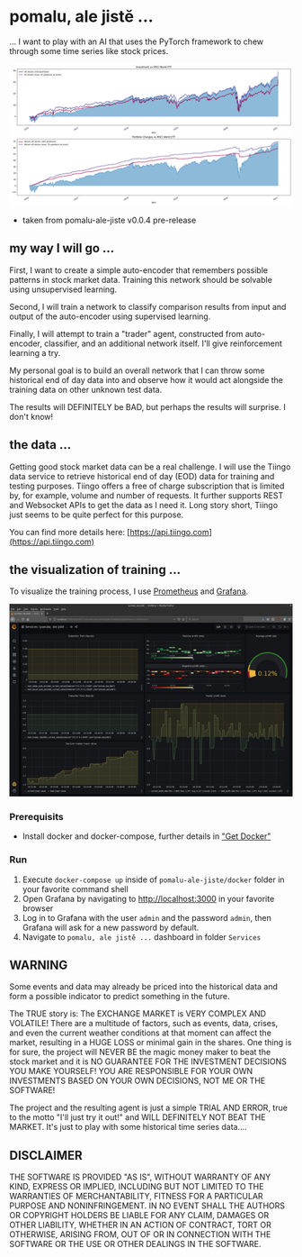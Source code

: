 # pomalu, ale jistĕ ...

... I want to play with an AI that uses the PyTorch framework to
chew through some time series like stock prices.

![pomalu-ale-jiste](docs/Trader.vs.MSCI.World.ETF.png)
* taken from pomalu-ale-jiste v0.0.4 pre-release

## my way I will go ...

First, I want to create a simple auto-encoder that remembers possible
patterns in stock market data. Training this network should be solvable
using unsupervised learning.

Second, I will train a network to classify comparison results from input
and output of the auto-encoder using supervised learning.

Finally, I will attempt to train a "trader" agent, constructed from
auto-encoder, classifier, and an additional network itself. I'll give
reinforcement learning a try.

My personal goal is to build an overall network that I can throw some
historical end of day data into and observe how it would act alongside
the training data on other unknown test data.

The results will DEFINITELY be BAD, but perhaps the results will surprise.
I don't know!

## the data ...

Getting good stock market data can be a real challenge.
I will use the Tiingo data service to retrieve historical end of day (EOD)
data for training and testing purposes.
Tiingo offers a free of charge subscription that is limited by, for example,
volume and number of requests. It further supports REST and Websocket APIs
to get the data as I need it. Long story short, Tiingo just seems to be
quite perfect for this purpose.

You can find more details here: [https://api.tiingo.com](https://api.tiingo.com)

## the visualization of training ...

To visualize the training process, I use [Prometheus](https://prometheus.io/)
and [Grafana](https://grafana.com/).
 
![pomalu-ale-jiste](docs/Train.Progress.png)

### Prerequisits

- Install docker and docker-compose, further details in ["Get Docker"](https://docs.docker.com/get-docker/)

### Run
1. Execute ```docker-compose up``` inside of ```pomalu-ale-jiste/docker``` folder 
in your favorite command shell
1. Open Grafana by navigating to [http://localhost:3000](http://localhost:3000) in
your favorite browser
1. Log in to Grafana with the user ```admin``` and the password ```admin```, then
Grafana will ask for a new password by default.
1. Navigate to ```pomalu, ale jistĕ ...``` dashboard in folder ```Services```

## WARNING

Some events and data may already be priced into the historical data and form
a possible indicator to predict something in the future.

The TRUE story is:
The EXCHANGE MARKET is VERY COMPLEX AND VOLATILE!
There are a multitude of factors, such as events, data, crises, and even
the current weather conditions at that moment can affect the market,
resulting in a HUGE LOSS or minimal gain in the shares.
One thing is for sure, the project will NEVER BE the magic money maker
to beat the stock market and it is NO GUARANTEE FOR THE INVESTMENT
DECISIONS YOU MAKE YOURSELF! YOU ARE RESPONSIBLE FOR YOUR
OWN INVESTMENTS BASED ON YOUR OWN DECISIONS, NOT ME OR
THE SOFTWARE!

The project and the resulting agent is just a simple TRIAL AND ERROR,
true to the motto "I'll just try it out!" and WILL DEFINITELY NOT BEAT THE
MARKET. It's just to play with some historical time series data....

## DISCLAIMER
THE SOFTWARE IS PROVIDED "AS IS", WITHOUT WARRANTY OF ANY KIND,
EXPRESS OR IMPLIED, INCLUDING BUT NOT LIMITED TO THE WARRANTIES
OF MERCHANTABILITY, FITNESS FOR A PARTICULAR PURPOSE AND
NONINFRINGEMENT. IN NO EVENT SHALL THE AUTHORS OR COPYRIGHT
HOLDERS BE LIABLE FOR ANY CLAIM, DAMAGES OR OTHER LIABILITY,
WHETHER IN AN ACTION OF CONTRACT, TORT OR OTHERWISE, ARISING
FROM, OUT OF OR IN CONNECTION WITH THE SOFTWARE OR THE USE OR
OTHER DEALINGS IN THE SOFTWARE.
